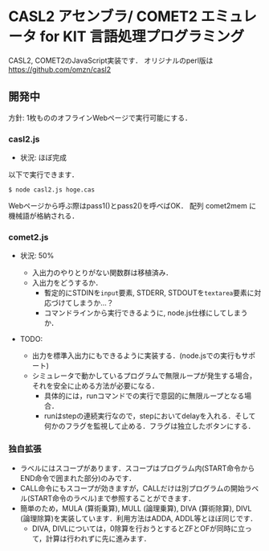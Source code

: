 # CASL2 アセンブラ/ COMET2 エミュレータ for KIT 言語処理プログラミング

CASL2, COMET2のJavaScript実装です．
オリジナルのperl版は https://github.com/omzn/casl2 

## 開発中

方針: 1枚もののオフラインWebページで実行可能にする．

### casl2.js

* 状況: ほぼ完成

以下で実行できます．
```
$ node casl2.js hoge.cas
```
Webページから呼ぶ際はpass1()とpass2()を呼べばOK．
配列 comet2mem に機械語が格納される．

### comet2.js

* 状況: 50%
  * 入出力のやりとりがない関数群は移植済み．
  * 入出力をどうするか．
    * 暫定的にSTDINを`input`要素, STDERR, STDOUTを`textarea`要素に対応づけてしまうか…？
    * コマンドラインから実行できるように, node.js仕様にしてしまうか．

* TODO:
  * 出力を標準入出力にもできるように実装する．(node.jsでの実行もサポート)
  * シミュレータで動かしているプログラムで無限ループが発生する場合，それを安全に止める方法が必要になる．
    * 具体的には，runコマンドでの実行で意図的に無限ループとなる場合．
    * runはstepの連続実行なので，stepにおいてdelayを入れる．そして何かのフラグを監視して止める．フラグは独立したボタンにする．

### 独自拡張

* ラベルにはスコープがあります．スコープはプログラム内(START命令からEND命令で囲まれた部分)のみです．
* CALL命令にもスコープが効きますが，CALLだけは別プログラムの開始ラベル(START命令のラベル)まで参照することができます．
* 簡単のため，MULA (算術乗算), MULL (論理乗算), DIVA (算術除算), DIVL (論理除算)を実装しています．利用方法はADDA, ADDL等とほぼ同じです．
  * DIVA, DIVLについては，0除算を行おうとするとZFとOFが同時に立って，計算は行われずに先に進みます．


